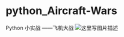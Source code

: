 # python_Aircraft-Wars
Python 小实战 ——飞机大战
![这里写图片描述](http://img.blog.csdn.net/20171127152325196?watermark/2/text/aHR0cDovL2Jsb2cuY3Nkbi5uZXQvcXFfMTY2NjY4NDc=/font/5a6L5L2T/fontsize/400/fill/I0JBQkFCMA==/dissolve/70/gravity/SouthEast)

